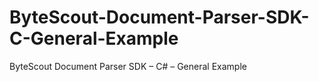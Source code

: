# ByteScout-Document-Parser-SDK-C-General-Example
ByteScout Document Parser SDK – C# – General Example
